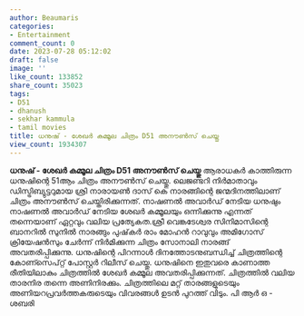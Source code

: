 ```yaml
---
author: Beaumaris
categories:
- Entertainment
comment_count: 0
date: 2023-07-28 05:12:02
draft: false
image: ''
like_count: 133852
share_count: 35023
tags:
- D51
- dhanush
- sekhar kammula
- tamil movies
title: ധനുഷ് - ശേഖർ കമ്മൂല ചിത്രം D51 അനൗൺസ് ചെയ്തു
view_count: 1934307
---
```


**ധനുഷ് - ശേഖർ കമ്മൂല ചിത്രം D51 അനൗൺസ് ചെയ്തു** ആരാധകർ കാത്തിരുന്ന ധനുഷിന്റെ 51ആം ചിത്രം അനൗൺസ് ചെയ്തു. ലെജണ്ടറി നിർമാതാവും ഡിസ്ട്രിബ്യുട്ടറുമായ ശ്രി നാരായൺ ദാസ് കെ നാരങ്ങിന്റെ ജന്മദിനത്തിലാണ് ചിത്രം അനൗൺസ് ചെയ്തിരിക്കുന്നത്. നാഷണൽ അവാർഡ് നേടിയ ധനുഷും നാഷണൽ അവാർഡ് നേടിയ ശേഖർ കമ്മൂലയും ഒന്നിക്കുന്നു എന്നത് തന്നെയാണ് ഏറ്റവും വലിയ പ്രത്യേകത.ശ്രീ വെങ്കടേശ്വര സിനിമാസിന്റെ ബാനറിൽ സുനിൽ നാരങ്ങും പുഷ്‌കർ രാം മോഹൻ റാവുവും അമിഗോസ് ക്രിയേഷൻസും ചേർന്ന് നിർമിക്കുന്ന ചിത്രം സോനാലി നാരങ്ങ് അവതരിപ്പിക്കുന്നു. [](https://cdn.boolokam.com/articles/2023/07/wee.jpg)ധനുഷിന്റെ പിറന്നാൾ ദിനത്തോടനുബന്ധിച്ച് ചിത്രത്തിന്റെ കോണ്സെപ്റ്റ് പോസ്റ്റർ റിലീസ് ചെയ്തു. ധനുഷിനെ ഇതുവരെ കാണാത്ത രീതിയിലാകും ചിത്രത്തിൽ ശേഖർ കമ്മൂല അവതരിപ്പിക്കുന്നത്. ചിത്രത്തിൽ വലിയ താരനിര തന്നെ അണിനിരക്കും. ചിത്രത്തിലെ മറ്റ് താരങ്ങളുടെയും അണിയറപ്രവർത്തകരുടെയും വിവരങ്ങൾ ഉടൻ പുറത്ത് വിടും. പി ആർ ഒ - ശബരി